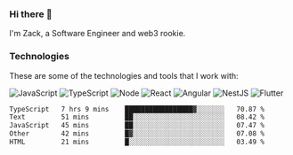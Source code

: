 ### Hi there 👋
I'm Zack, a Software Engineer and web3 rookie.

### Technologies
These are some of the technologies and tools that I work with:

![JavaScript](https://img.shields.io/badge/JavaScript-323330.svg?logo=javascript&logoColor=F7DF1E) 
![TypeScript](https://img.shields.io/badge/TypeScript-007ACC.svg?logo=typescript&logoColor=white) 
![Node](https://img.shields.io/badge/Node.js-43853D.svg?logo=node.js&logoColor=white)
![React](https://img.shields.io/badge/React-20232a.svg?logo=react&logoColor=61DAFB) 
![Angular](https://img.shields.io/badge/Angular-E23237.svg?logo=angularjs&logoColor=white)
![NestJS](https://img.shields.io/badge/NestJS-E0234E?logo=nestjs&logoColor=white)
![Flutter](https://img.shields.io/badge/Flutter-02569B.svg?logo=flutter&logoColor=white)

<!--START_SECTION:waka-->

```txt
TypeScript   7 hrs 9 mins    █████████████████▓░░░░░░░   70.87 %
Text         51 mins         ██░░░░░░░░░░░░░░░░░░░░░░░   08.42 %
JavaScript   45 mins         ██░░░░░░░░░░░░░░░░░░░░░░░   07.47 %
Other        42 mins         █▓░░░░░░░░░░░░░░░░░░░░░░░   07.08 %
HTML         21 mins         █░░░░░░░░░░░░░░░░░░░░░░░░   03.49 %
```

<!--END_SECTION:waka-->
